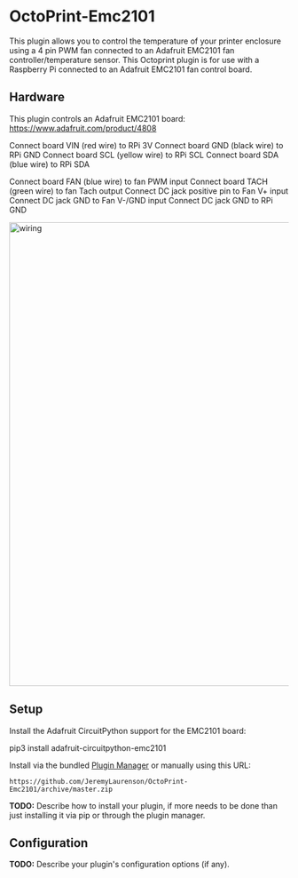 # OctoPrint-Emc2101

This plugin allows you to control the temperature of your printer enclosure using a 4 pin PWM fan connected to an Adafruit EMC2101 fan controller/temperature sensor. This Octoprint plugin is for use with a Raspberry Pi connected to an Adafruit EMC2101 fan control board.

## Hardware

This plugin controls an Adafruit EMC2101 board: https://www.adafruit.com/product/4808

Connect board VIN (red wire) to RPi 3V
Connect board GND (black wire) to RPi GND
Connect board SCL (yellow wire) to RPi SCL
Connect board SDA (blue wire) to RPi SDA

Connect board FAN (blue wire) to fan PWM input
Connect board TACH (green wire) to fan Tach output
Connect DC jack positive pin to Fan V+ input
Connect DC jack GND to Fan V-/GND input
Connect DC jack GND to RPi GND

<img width="835" alt="wiring" src="https://user-images.githubusercontent.com/942556/153914562-bbbe89f6-0c67-4c0a-ac8d-6ae551a8f02d.png">


## Setup

Install the Adafruit CircuitPython support for the EMC2101 board:

pip3 install adafruit-circuitpython-emc2101


Install via the bundled [Plugin Manager](https://docs.octoprint.org/en/master/bundledplugins/pluginmanager.html)
or manually using this URL:

    https://github.com/JeremyLaurenson/OctoPrint-Emc2101/archive/master.zip

**TODO:** Describe how to install your plugin, if more needs to be done than just installing it via pip or through
the plugin manager.

## Configuration

**TODO:** Describe your plugin's configuration options (if any).
